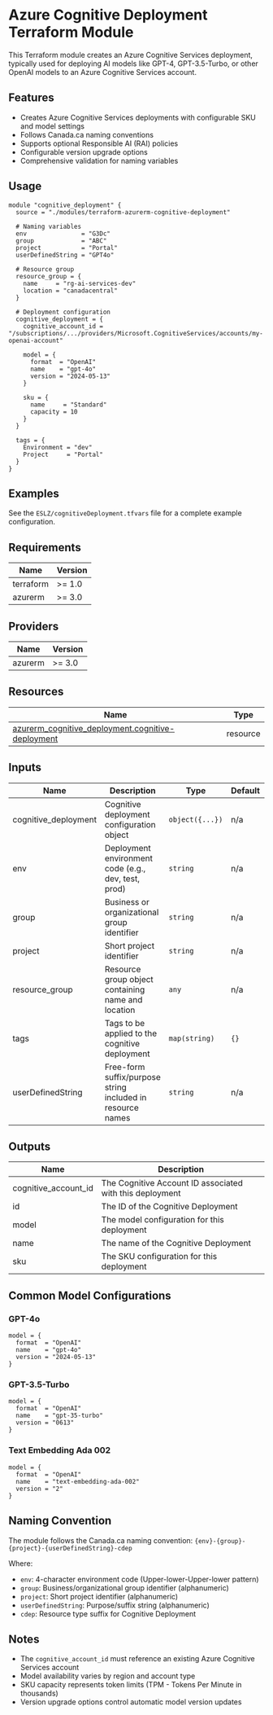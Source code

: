 # Azure Cognitive Deployment Terraform Module

This Terraform module creates an Azure Cognitive Services deployment, typically used for deploying AI models like GPT-4, GPT-3.5-Turbo, or other OpenAI models to an Azure Cognitive Services account.

## Features

- Creates Azure Cognitive Services deployments with configurable SKU and model settings
- Follows Canada.ca naming conventions
- Supports optional Responsible AI (RAI) policies
- Configurable version upgrade options
- Comprehensive validation for naming variables

## Usage

```hcl
module "cognitive_deployment" {
  source = "./modules/terraform-azurerm-cognitive-deployment"
  
  # Naming variables
  env               = "G3Dc"
  group             = "ABC"
  project           = "Portal"
  userDefinedString = "GPT4o"
  
  # Resource group
  resource_group = {
    name     = "rg-ai-services-dev"
    location = "canadacentral"
  }
  
  # Deployment configuration
  cognitive_deployment = {
    cognitive_account_id = "/subscriptions/.../providers/Microsoft.CognitiveServices/accounts/my-openai-account"
    
    model = {
      format  = "OpenAI"
      name    = "gpt-4o"
      version = "2024-05-13"
    }
    
    sku = {
      name     = "Standard"
      capacity = 10
    }
  }
  
  tags = {
    Environment = "dev"
    Project     = "Portal"
  }
}
```

## Examples

See the `ESLZ/cognitiveDeployment.tfvars` file for a complete example configuration.

## Requirements

| Name | Version |
|------|---------|
| terraform | >= 1.0 |
| azurerm | >= 3.0 |

## Providers

| Name | Version |
|------|---------|
| azurerm | >= 3.0 |

## Resources

| Name | Type |
|------|------|
| [azurerm_cognitive_deployment.cognitive-deployment](https://registry.terraform.io/providers/hashicorp/azurerm/latest/docs/resources/cognitive_deployment) | resource |

## Inputs

| Name | Description | Type | Default | Required |
|------|-------------|------|---------|:--------:|
| cognitive_deployment | Cognitive deployment configuration object | `object({...})` | n/a | yes |
| env | Deployment environment code (e.g., dev, test, prod) | `string` | n/a | yes |
| group | Business or organizational group identifier | `string` | n/a | yes |
| project | Short project identifier | `string` | n/a | yes |
| resource_group | Resource group object containing name and location | `any` | n/a | yes |
| tags | Tags to be applied to the cognitive deployment | `map(string)` | `{}` | no |
| userDefinedString | Free-form suffix/purpose string included in resource names | `string` | n/a | yes |

## Outputs

| Name | Description |
|------|-------------|
| cognitive_account_id | The Cognitive Account ID associated with this deployment |
| id | The ID of the Cognitive Deployment |
| model | The model configuration for this deployment |
| name | The name of the Cognitive Deployment |
| sku | The SKU configuration for this deployment |

## Common Model Configurations

### GPT-4o
```hcl
model = {
  format  = "OpenAI"
  name    = "gpt-4o"
  version = "2024-05-13"
}
```

### GPT-3.5-Turbo
```hcl
model = {
  format  = "OpenAI"
  name    = "gpt-35-turbo"
  version = "0613"
}
```

### Text Embedding Ada 002
```hcl
model = {
  format  = "OpenAI"
  name    = "text-embedding-ada-002"
  version = "2"
}
```

## Naming Convention

The module follows the Canada.ca naming convention:
`{env}-{group}-{project}-{userDefinedString}-cdep`

Where:
- `env`: 4-character environment code (Upper-lower-Upper-lower pattern)
- `group`: Business/organizational group identifier (alphanumeric)
- `project`: Short project identifier (alphanumeric)
- `userDefinedString`: Purpose/suffix string (alphanumeric)
- `cdep`: Resource type suffix for Cognitive Deployment

## Notes

- The `cognitive_account_id` must reference an existing Azure Cognitive Services account
- Model availability varies by region and account type
- SKU capacity represents token limits (TPM - Tokens Per Minute in thousands)
- Version upgrade options control automatic model version updates
